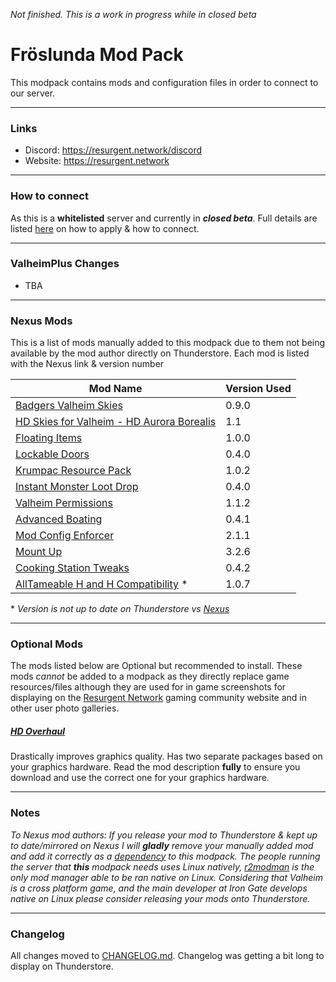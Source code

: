 _Not finished.  This is a work in progress while in closed beta_  
# **Fröslunda Mod Pack**

This modpack contains mods and configuration files in order to connect to our server.

---

### Links

- Discord: https://resurgent.network/discord
- Website: https://resurgent.network

---
### How to connect

As this is a **whitelisted** server and currently in ___closed beta___. Full details are listed [here](https://resurgent.network/threads/how-to-apply-to-be-whitelisted.3/) on how to apply & how to connect.

---
### ValheimPlus Changes

- TBA

---
### Nexus Mods

This is a list of mods manually added to this modpack due to them not being available by the mod author directly on Thunderstore. Each mod is listed with the Nexus link & version number

| Mod Name                                                                                 | Version Used |
| ---------------------------------------------------------------------------------------- | ------------ |
| [Badgers Valheim Skies](https://www.nexusmods.com/valheim/mods/1594)                     | 0.9.0        |
| [HD Skies for Valheim - HD Aurora Borealis](https://www.nexusmods.com/valheim/mods/1593) | 1.1          |
| [Floating Items](https://www.nexusmods.com/valheim/mods/241)                             | 1.0.0        |
| [Lockable Doors](https://www.nexusmods.com/valheim/mods/1346)                            | 0.4.0        |
| [Krumpac Resource Pack](https://www.nexusmods.com/valheim/mods/1286)                     | 1.0.2        |
| [Instant Monster Loot Drop](https://www.nexusmods.com/valheim/mods/164/)                 | 0.4.0        |
| [Valheim Permissions](https://www.nexusmods.com/valheim/mods/1050)                       | 1.1.2        |
| [Advanced Boating](https://www.nexusmods.com/valheim/mods/1537)                          | 0.4.1        |
| [Mod Config Enforcer](https://www.nexusmods.com/valheim/mods/460)                        | 2.1.1        |
| [Mount Up](https://www.nexusmods.com/valheim/mods/1091)                                  | 3.2.6        |
| [Cooking Station Tweaks](https://www.nexusmods.com/valheim/mods/895)                     | 0.4.2        |
| [AllTameable H and H Compatibility](https://www.nexusmods.com/valheim/mods/1571) *       | 1.0.7        |

\* _Version is not up to date on Thunderstore vs [Nexus](https://www.nexusmods.com/valheim/mods/)_

---
### Optional Mods

The mods listed below are Optional but recommended to install. These mods _cannot_ be added to a modpack as they directly replace game resources/files although they are used for in game screenshots for displaying on the [Resurgent Network](https://resurgent.network) gaming community website and in other user photo galleries.

##### [HD Overhaul](https://www.nexusmods.com/valheim/mods/1620)

Drastically improves graphics quality. Has two separate packages based on your graphics hardware. Read the mod description **fully** to ensure you download and use the correct one for your graphics hardware.

---
### Notes

_To Nexus mod authors:  If you release your mod to Thunderstore & kept up to date/mirrored on Nexus I will **gladly** remove your manually added mod and add it correctly as a [dependency](https://valheim.thunderstore.io/package/create/docs/) to this modpack. The people running the server that **this** modpack needs uses Linux natively, [r2modman](https://valheim.thunderstore.io/package/ebkr/r2modman/) is the only mod manager able to be ran native on Linux. Considering that Valheim is a cross platform game, and the main developer at Iron Gate develops native on Linux please consider releasing your mods onto Thunderstore._

----
### Changelog

All changes moved to [CHANGELOG.md](https://github.com/ResurgentNetwork/Valheim-Modpack/blob/main/CHANGELOG.md).  Changelog was getting a bit long to display on Thunderstore.
